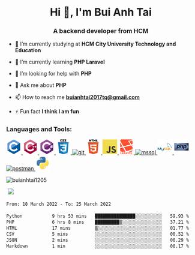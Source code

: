 <h1 align="center">Hi 👋, I'm Bui Anh Tai</h1>
<h3 align="center">A backend developer from HCM</h3>

- 🔭 I’m currently studying at **HCM City University Technology and Education**

- 🌱 I’m currently learning **PHP Laravel**

- 🤝 I’m looking for help with **PHP**

- 💬 Ask me about **PHP**

- 📫 How to reach me **buianhtai2017tq@gmail.com**

- ⚡ Fun fact **I think I am fun**

<h3 align="left">Languages and Tools:</h3>
<p align="left"> <a href="https://www.cprogramming.com/" target="_blank" rel="noreferrer"> <img src="https://raw.githubusercontent.com/devicons/devicon/master/icons/c/c-original.svg" alt="c" width="40" height="40"/> </a> <a href="https://www.w3schools.com/cpp/" target="_blank" rel="noreferrer"> <img src="https://raw.githubusercontent.com/devicons/devicon/master/icons/cplusplus/cplusplus-original.svg" alt="cplusplus" width="40" height="40"/> </a> <a href="https://www.w3schools.com/cs/" target="_blank" rel="noreferrer"> <img src="https://raw.githubusercontent.com/devicons/devicon/master/icons/csharp/csharp-original.svg" alt="csharp" width="40" height="40"/> </a> <a href="https://www.w3schools.com/css/" target="_blank" rel="noreferrer"> <img src="https://raw.githubusercontent.com/devicons/devicon/master/icons/css3/css3-original-wordmark.svg" alt="css3" width="40" height="40"/> </a> <a href="https://git-scm.com/" target="_blank" rel="noreferrer"> <img src="https://www.vectorlogo.zone/logos/git-scm/git-scm-icon.svg" alt="git" width="40" height="40"/> </a> <a href="https://www.w3.org/html/" target="_blank" rel="noreferrer"> <img src="https://raw.githubusercontent.com/devicons/devicon/master/icons/html5/html5-original-wordmark.svg" alt="html5" width="40" height="40"/> </a> <a href="https://developer.mozilla.org/en-US/docs/Web/JavaScript" target="_blank" rel="noreferrer"> <img src="https://raw.githubusercontent.com/devicons/devicon/master/icons/javascript/javascript-original.svg" alt="javascript" width="40" height="40"/> </a> <a href="https://laravel.com/" target="_blank" rel="noreferrer"> <img src="https://raw.githubusercontent.com/devicons/devicon/master/icons/laravel/laravel-plain-wordmark.svg" alt="laravel" width="40" height="40"/> </a> <a href="https://www.microsoft.com/en-us/sql-server" target="_blank" rel="noreferrer"> <img src="https://www.svgrepo.com/show/303229/microsoft-sql-server-logo.svg" alt="mssql" width="40" height="40"/> </a> <a href="https://www.mysql.com/" target="_blank" rel="noreferrer"> <img src="https://raw.githubusercontent.com/devicons/devicon/master/icons/mysql/mysql-original-wordmark.svg" alt="mysql" width="40" height="40"/> </a> <a href="https://www.php.net" target="_blank" rel="noreferrer"> <img src="https://raw.githubusercontent.com/devicons/devicon/master/icons/php/php-original.svg" alt="php" width="40" height="40"/> </a> <a href="https://postman.com" target="_blank" rel="noreferrer"> <img src="https://www.vectorlogo.zone/logos/getpostman/getpostman-icon.svg" alt="postman" width="40" height="40"/> </a> <a href="https://www.python.org" target="_blank" rel="noreferrer"> <img src="https://raw.githubusercontent.com/devicons/devicon/master/icons/python/python-original.svg" alt="python" width="40" height="40"/> </a> </p>

<p><img src="https://github-readme-stats.vercel.app/api?username=buianhtai1205&show_icons=true&theme=algolia&hide=contribs,prs" alt="buianhtai1205" /></p>

<p>&nbsp;<img  src="https://github-readme-stats.vercel.app/api/top-langs/?username=buianhtai1205&layout=compact" ></p>

<!--START_SECTION:waka-->

```text
From: 18 March 2022 - To: 25 March 2022

Python           9 hrs 53 mins   ███████████████░░░░░░░░░░   59.93 %
PHP              6 hrs 8 mins    █████████▒░░░░░░░░░░░░░░░   37.21 %
HTML             17 mins         ▒░░░░░░░░░░░░░░░░░░░░░░░░   01.77 %
CSV              5 mins          ░░░░░░░░░░░░░░░░░░░░░░░░░   00.52 %
JSON             2 mins          ░░░░░░░░░░░░░░░░░░░░░░░░░   00.29 %
Markdown         1 min           ░░░░░░░░░░░░░░░░░░░░░░░░░   00.17 %
```

<!--END_SECTION:waka-->


